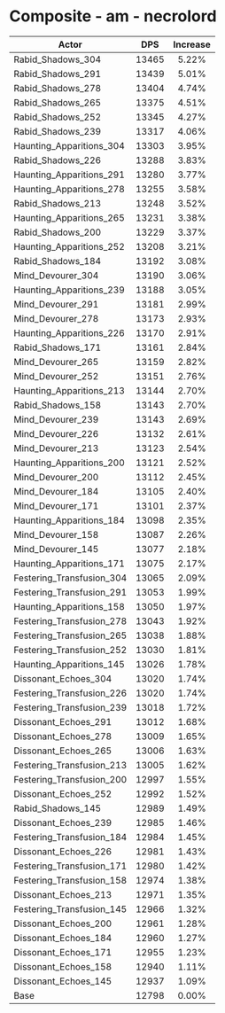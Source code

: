 # Composite - am - necrolord
| Actor | DPS | Increase |
|---|:---:|:---:|
|Rabid_Shadows_304|13465|5.22%|
|Rabid_Shadows_291|13439|5.01%|
|Rabid_Shadows_278|13404|4.74%|
|Rabid_Shadows_265|13375|4.51%|
|Rabid_Shadows_252|13345|4.27%|
|Rabid_Shadows_239|13317|4.06%|
|Haunting_Apparitions_304|13303|3.95%|
|Rabid_Shadows_226|13288|3.83%|
|Haunting_Apparitions_291|13280|3.77%|
|Haunting_Apparitions_278|13255|3.58%|
|Rabid_Shadows_213|13248|3.52%|
|Haunting_Apparitions_265|13231|3.38%|
|Rabid_Shadows_200|13229|3.37%|
|Haunting_Apparitions_252|13208|3.21%|
|Rabid_Shadows_184|13192|3.08%|
|Mind_Devourer_304|13190|3.06%|
|Haunting_Apparitions_239|13188|3.05%|
|Mind_Devourer_291|13181|2.99%|
|Mind_Devourer_278|13173|2.93%|
|Haunting_Apparitions_226|13170|2.91%|
|Rabid_Shadows_171|13161|2.84%|
|Mind_Devourer_265|13159|2.82%|
|Mind_Devourer_252|13151|2.76%|
|Haunting_Apparitions_213|13144|2.70%|
|Rabid_Shadows_158|13143|2.70%|
|Mind_Devourer_239|13143|2.69%|
|Mind_Devourer_226|13132|2.61%|
|Mind_Devourer_213|13123|2.54%|
|Haunting_Apparitions_200|13121|2.52%|
|Mind_Devourer_200|13112|2.45%|
|Mind_Devourer_184|13105|2.40%|
|Mind_Devourer_171|13101|2.37%|
|Haunting_Apparitions_184|13098|2.35%|
|Mind_Devourer_158|13087|2.26%|
|Mind_Devourer_145|13077|2.18%|
|Haunting_Apparitions_171|13075|2.17%|
|Festering_Transfusion_304|13065|2.09%|
|Festering_Transfusion_291|13053|1.99%|
|Haunting_Apparitions_158|13050|1.97%|
|Festering_Transfusion_278|13043|1.92%|
|Festering_Transfusion_265|13038|1.88%|
|Festering_Transfusion_252|13030|1.81%|
|Haunting_Apparitions_145|13026|1.78%|
|Dissonant_Echoes_304|13020|1.74%|
|Festering_Transfusion_226|13020|1.74%|
|Festering_Transfusion_239|13018|1.72%|
|Dissonant_Echoes_291|13012|1.68%|
|Dissonant_Echoes_278|13009|1.65%|
|Dissonant_Echoes_265|13006|1.63%|
|Festering_Transfusion_213|13005|1.62%|
|Festering_Transfusion_200|12997|1.55%|
|Dissonant_Echoes_252|12992|1.52%|
|Rabid_Shadows_145|12989|1.49%|
|Dissonant_Echoes_239|12985|1.46%|
|Festering_Transfusion_184|12984|1.45%|
|Dissonant_Echoes_226|12981|1.43%|
|Festering_Transfusion_171|12980|1.42%|
|Festering_Transfusion_158|12974|1.38%|
|Dissonant_Echoes_213|12971|1.35%|
|Festering_Transfusion_145|12966|1.32%|
|Dissonant_Echoes_200|12961|1.28%|
|Dissonant_Echoes_184|12960|1.27%|
|Dissonant_Echoes_171|12955|1.23%|
|Dissonant_Echoes_158|12940|1.11%|
|Dissonant_Echoes_145|12937|1.09%|
|Base|12798|0.00%|
